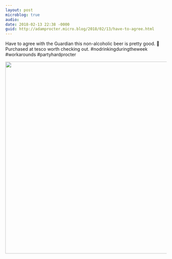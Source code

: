 ```yaml
---
layout: post
microblog: true
audio: 
date: 2018-02-13 22:38 -0000
guid: http://adamprocter.micro.blog/2018/02/13/have-to-agree.html
---
```

Have to agree with the Guardian this non-alcoholic beer is pretty good. 🍺 Purchased at tesco worth checking out. #nodrinkingduringtheweek #workarounds #partyhardprocter

<img src="http://discursive.adamprocter.co.uk/uploads/2018/d65d0647a5.jpg" width="600" height="600" />
